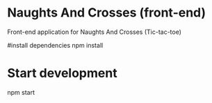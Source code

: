 # Naughts And Crosses (front-end)
Front-end application for Naughts And Crosses (Tic-tac-toe)

#install dependencies
npm install

# Start development
npm start

